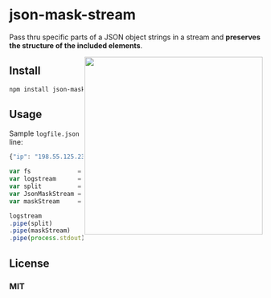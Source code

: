 # json-mask-stream

Pass thru specific parts of a JSON object strings in a stream and **preserves the structure of the included elements**. 

<img src="https://raw.github.com/angleman/json-mask-stream/master/logo.jpg" align="right" width="354px" />

## Install

```bash
npm install json-mask-stream
```

## Usage

Sample ```logfile.json``` line:

```js
{"ip": "198.55.125.23", "timestamp":"2014-02-24 10:29:42", "url": "http:\/\/somedomain.com"}
```

```js
var fs             = require('fs');
var logstream      = fs.createReadStream('logfile.json');
var split          = new require('split')();
var JsonMaskStream = require('json-mask-stream');
var maskStream     = new JsonMaskStream('url,timestamp');

logstream
.pipe(split)
.pipe(maskStream)
.pipe(process.stdout) //  {"url": "http:\/\/somedomain.com", "timestamp":"2014-02-24 10:29:42"}
```

## License 

### MIT
